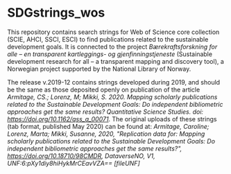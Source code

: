# SDGstrings_wos

This repository contains search strings for Web of Science core collection (SCIE, AHCI, SSCI, ESCI) to find publications related to the sustainable development goals. It is connected to the project *Bærekraftsforskning for alle – en transparent kartleggings- og gjenfinningstjeneste* (Sustainable development research for all – a transparent mapping and discovery tool), a Norwegian project supported by the National Library of Norway. 

The release v.2019-12 contains strings developed during 2019, and should be the same as those deposited openly on publication of the article *Armitage, CS.; Lorenz, M; Mikki, S. 2020. Mapping scholarly publications related to the Sustainable Development Goals: Do independent bibliometric approaches get the same results? Quantitative Science Studies. doi: https://doi.org/10.1162/qss_a_00071*. The original uploads of these strings (tab format, published May 2020) can be found at: 
*Armitage, Caroline; Lorenz, Marta; Mikki, Susanne, 2020, "Replication data for: Mapping scholarly publications related to the Sustainable Development Goals: Do independent bibliometric approaches get the same results?", https://doi.org/10.18710/98CMDR, DataverseNO, V1, UNF:6:pXy1diy8hiHykMrCEavVZA== [fileUNF]*
